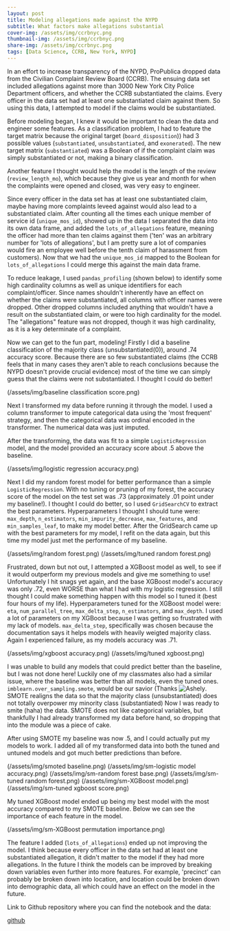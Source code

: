 ```yaml
---
layout: post
title: Modeling allegations made against the NYPD
subtitle: What factors make allegations substantial
cover-img: /assets/img/ccrbnyc.png
thumbnail-img: /assets/img/ccrbnyc.png
share-img: /assets/img/ccrbnyc.png
tags: [Data Science, CCRB, New York, NYPD]
---
```

In an effort to increase transparency of the NYPD, ProPublica dropped data from the Civilian Complaint Review Board (CCRB). The ensuing data set included allegations against more than 3000 New York City Police Department officers, and whether the CCRB substantiated the claims. Every officer in the data set had at least one substantiated claim against them. So using this data, I attempted to model if the claims would be substantiated.

Before modeling began, I knew it would be important to clean the data and engineer some features. As a classification problem, I had to feature the target matrix because the original target (`board_disposition`)) had 3 possible values (`substantiated`, `unsubstantiated`, and `exonerated`). The new target matrix (`substantiated`) was a Boolean of if the complaint claim was simply substantiated or not, making a binary classification.  

Another feature I thought would help the model is the length of the review (`review_length_mo`), which because they give us year and month for when the complaints were opened and closed, was very easy to engineer.

Since every officer in the data set has at least one substantiated claim, maybe having more complaints leveed against would also lead to a substantiated claim. After counting all the times each unique member of service id (`unique_mos_id`), showed up in the data I separated the data into its own data frame, and added the `lots_of_allegations` feature, meaning the officer had more than ten claims against them ('ten' was an arbitrary number for 'lots of allegations', but I am pretty sure a lot of companies would fire an employee well before the tenth claim of harassment from customers). Now that we had the `unique_mos_id` mapped to the Boolean for `lots_of_allegations` I could merge this against the main data frame.  

To reduce leakage, I used `pandas_profiling` (shown below) to identify some high cardinality columns as well as unique identifiers for each complaint/officer. Since names shouldn't inherently have an effect on whether the claims were substantiated, all columns with officer names were dropped. Other dropped columns included anything that wouldn't have a result on the substantiated claim, or were too high cardinality for the model. The "allegations" feature was not dropped, though it was high cardinality, as it is a key determinate of a complaint.

Now we can get to the fun part, modeling! Firstly I did a baseline classification of the majority class (unsubstantiated(0)), around .74 accuracy score. Because there are so few substantiated claims (the CCRB feels that in many cases they aren't able to reach conclusions because the NYPD doesn't provide crucial evidence) most of the time we can simply guess that the claims were not substantiated. I thought I could do better!

(/assets/img/baseline classification score.png)

Next I transformed my data before running it through the model. I used a column transformer to impute categorical data using the 'most frequent' strategy, and then the categorical data was ordinal encoded in the transformer. The numerical data was just imputed.

After the transforming, the data was fit to a simple `LogisticRegression` model, and the model provided an accuracy score about .5 above the baseline.

(/assets/img/logistic regression accuracy.png)

Next I did my random forest model for better performance than a simple `LogisticRegression`. With no tuning or pruning of my forest, the accuracy score of the model on the test set was .73 (approximately .01 point under my baseline!). I thought I could do better, so I used `GridSearchCV` to extract  the best parameters. Hyperparameters I thought I should tune were: `max_depth`, `n_estimators`, `min_impurity_decrease`, `max_features`, and `min_samples_leaf`, to make my model better. After the GridSearch came up with the best parameters for my model, I refit on the data again, but this time my model just met the performance of my baseline.

(/assets/img/random forest.png)
(/assets/img/tuned random forest.png)

Frustrated, down but not out, I attempted a XGBoost model as well, to see if it would outperform my previous models and give me something to use! Unfortunately I hit snags yet again, and the base XGBoost model's accuracy was only .72, even WORSE than what I had with my logistic regression. I still thought I could make something happen with this model so I tuned it (best four hours of my life). Hyperparameters tuned for the XGBoost model were: `eta`, `num_parallel_tree`, `max_delta_step`, `n_estimators`, and `max_depth`. I used a lot of parameters on my XGBoost because I was getting so frustrated with my lack of models. `max_delta_step`, specifically was chosen because the documentation says it helps models with heavily weigted majority class. Again I experienced failure, as my models accuracy was .71.

(/assets/img/xgboost accuracy.png)
(/assets/img/tuned xgboost.png)

I was unable to build any models that could predict better than the baseline, but I was not done here! Luckily one of my classmates also had a similar issue, where the baseline was better than all models, even the tuned ones. `imblearn.over_sampling.smote`, would be our savior (Thanks ![Ashely]( <https://ashley-brooks.medium.com/will-your-app-be-a-success-in-the-google-play-store-108c690f1421)>). SMOTE realigns the data so that the majority class (unsubstantiated) does not totally overpower my minority class (substantiated) Now I was ready to smite (haha) the data. SMOTE does not like categorical variables, but thankfully I had already transformed my data before hand, so dropping that into the module was a piece of cake.

After using SMOTE my baseline was now .5, and I could actually put my models to work. I added all of my transformed data into both the tuned and untuned models and got much better predictions than before.

(/assets/img/smoted baseline.png)
(/assets/img/sm-logistic model accuracy.png)
(/assets/img/sm-random forest base.png)
(/assets/img/sm-tuned random forest.png) 
(/assets/img/sm-XGBoost model.png)
(/assets/img/sm-tuned xgboost score.png)

My tuned XGBoost model ended up being my best model with the most accuracy compared to my SMOTE baseline. Below we can see the importance of each feature in the model.

(/assets/img/sm-XGBoost permutation importance.png)

The feature I added (`lots_of_allegations`) ended up not improving the model. I think because every officer in the data set  had at least one substantiated allegation, it didn't matter to the model if they had more allegations. In the future I think the models can be improved by breaking down variables even further into more features. For example, 'precinct' can probably be broken down into location, and location could be broken down into demographic data, all which could have an effect on the model in the future.

 Link to Github repository where you can find the notebook and the data: 
 
 [github](https://github.com/BobBriksz/Blog-2)
